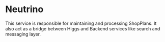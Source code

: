 # Neutrino

This service is responsible for maintaining and processing ShopPlans.
It also act as a bridge between Higgs and Backend services like search
and messaging layer.